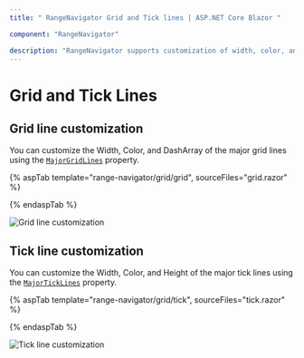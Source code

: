 ```yaml
---
title: " RangeNavigator Grid and Tick lines | ASP.NET Core Blazor "

component: "RangeNavigator"

description: "RangeNavigator supports customization of width, color, and dashArray of the major grid lines using the majorGridLines property."
---
```


# Grid and Tick Lines

## Grid line customization

You can customize the Width, Color, and DashArray of the major grid lines using the [`MajorGridLines`](https://help.syncfusion.com/cr/blazor/Syncfusion.Blazor.Charts.RangeNavigatorMajorGridLines.html) property.

{% aspTab template="range-navigator/grid/grid", sourceFiles="grid.razor" %}

{% endaspTab %}

![Grid line customization](images/grid-tick/grid.png)

## Tick line customization

You can customize the Width, Color, and Height of the major tick lines using the [`MajorTickLines`](https://help.syncfusion.com/cr/blazor/Syncfusion.Blazor.Charts.RangeNavigatorMajorTickLines.html) property.

{% aspTab template="range-navigator/grid/tick", sourceFiles="tick.razor" %}

{% endaspTab %}

![Tick line customization](images/grid-tick/tick.png)